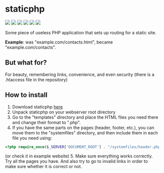 # staticphp
![](https://img.shields.io/github/stars/semen-person/staticphp.svg) ![](https://img.shields.io/github/forks/semen-person/staticphp.svg) ![](https://img.shields.io/github/tag/semen-person/staticphp.svg) ![](https://img.shields.io/github/release/semen-person/staticphp.svg) ![](https://img.shields.io/github/issues/semen-person/staticphp.svg) ![](https://img.shields.io/bower/semen-person/staticphp.svg)

 Some piece of useless PHP application that sets up routing for a static site.
 
 **Example**: was "example.com/contacts.html", became "example.com/contacts".
 
## But what for?
For beauty, remembering links, convenience, and even security (there is a .htaccess file in the repository)
## How to install
                
1. Download staticphp [here](https://github.com/semen-person/staticphp/releases)
2. Unpack staticphp on your webserver root directory
3. Go to the "templates" directory and place the HTML files you need there and change their format to ".php".
4. If you have the same parts on the pages (header, footer, etc.), you can move them to the "systemfiles" directory, and then include them in each file you need using:
```php
<?php require_once($_SERVER['DOCUMENT_ROOT'] . "/systemfiles/header.php"); ?>
```
(or check it in example website)
5. Make sure everything works correctly. Try all the pages you have. And also try to go to invalid links in order to make sure whether it is correct or not.
